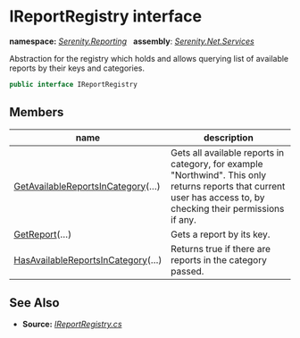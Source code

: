 # IReportRegistry interface
**namespace:** *[Serenity.Reporting](../README.md#serenity.reporting-namespace)*   **assembly**: *[Serenity.Net.Services](../README.md)*

Abstraction for the registry which holds and allows querying list of available reports by their keys and categories.

```csharp
public interface IReportRegistry
```

## Members

| name | description |
| --- | --- |
| [GetAvailableReportsInCategory](IReportRegistry/GetAvailableReportsInCategory.md)(…) | Gets all available reports in category, for example "Northwind". This only returns reports that current user has access to, by checking their permissions if any. |
| [GetReport](IReportRegistry/GetReport.md)(…) | Gets a report by its key. |
| [HasAvailableReportsInCategory](IReportRegistry/HasAvailableReportsInCategory.md)(…) | Returns true if there are reports in the category passed. |

## See Also

* **Source:** *[IReportRegistry.cs](https://github.com/serenity-is/Serenity/blob/master/src/Serenity.Net.Services/Reporting/Registry/IReportRegistry.cs)*